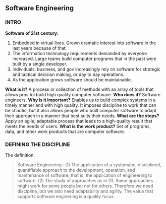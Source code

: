 ## Software Engineering
### INTRO
**Software of 21st century:**
1. Embedded in virtual lives. Grown dramatic interest into software in the last years because of that.
2. The information technology requirements demanded by everyone increased. Large teams build computer programs that in the past were built by a single developer.
3. Individuals, business, and gov increasingly rely on software for strategic and tactical decision making, or day to day operations. 
4. As the application grows software should be maintainable.

**What is it?** A process or collection of methods with an array of tools that allows pros toi build high quality computer software.
**Who does it?** Software engineers.
**Why is it important?** Enables us to build complex systems in a timely manner and with high quality. It imposes discipline to work that can be chaotic, but it also allows people who built computer software to adapt their approach in a manner that best suits their needs.
**What are the steps?** Apply an agile, adaptable process that leads to a high-quality result that meets the needs of users.
**What is the work product?** Set of programs, data, and other work products that are computer software.

### DEFINING THE DISCIPLINE
The definition:
> Software Engineering : (1) The application of a systematic, disciplined, quantifiable approach to the development, operation, and maintenance of software; that is, the application of engineering to software. (2) The study of approaches as in (1). 
Some approaches might work for some people but not for others. Therefore we need discipline, but we also need adaptability and agility.
The value that supports software enginering is a quality focus.